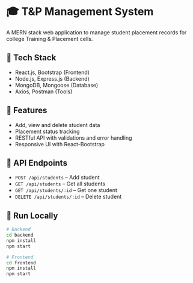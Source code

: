 # 🎓 T&P Management System

A MERN stack web application to manage student placement records for college Training & Placement cells.

## 🔧 Tech Stack
- React.js, Bootstrap (Frontend)
- Node.js, Express.js (Backend)
- MongoDB, Mongoose (Database)
- Axios, Postman (Tools)

## 📌 Features
- Add, view and delete student data
- Placement status tracking
- RESTful API with validations and error handling
- Responsive UI with React-Bootstrap

## 🧪 API Endpoints
- `POST /api/students` – Add student
- `GET /api/students` – Get all students
- `GET /api/students/:id` – Get one student
- `DELETE /api/students/:id` – Delete student

## 🚀 Run Locally
```bash
# Backend
cd backend
npm install
npm start

# Frontend
cd frontend
npm install
npm start







